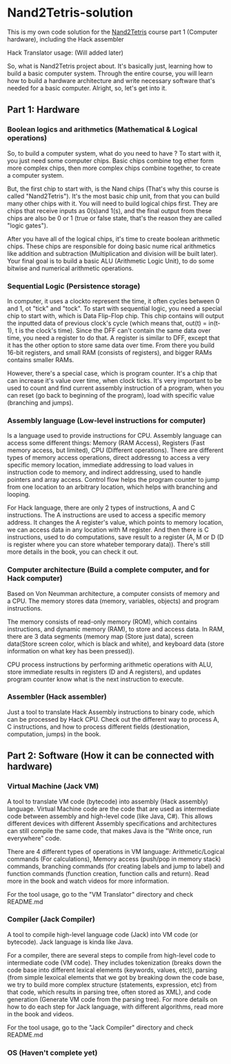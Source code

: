 # Nand2Tetris-solution
This is my own code solution for the [Nand2Tetris](https://www.nand2tetris.org/) course part 1 (Computer hardware), including the Hack assembler

Hack Translator usage: (Will added later)

So, what is Nand2Tetris project about. It's basically just, learning how to build a basic computer system. Through the entire course, you will learn how to build a hardware architecture and write necessary software that's needed for a basic computer. Alright, so, let's get into it.

## Part 1: Hardware
### Boolean logics and arithmetics (Mathematical & Logical operations)
So, to build a computer system, what do you need to have ? To start with it, you just need some computer chips. Basic chips combine tog
ether form more complex chips, then more complex chips combine together, to create a computer system.

But, the first chip to start with, is the Nand chips (That's why this course is called "Nand2Tetris"). It's the most basic chip unit, from that you can build many other chips with it. You will need to build logical chips first. They are chips that receive inputs as 0(s)and 1(s), and the final output from these chips are also be 0 or 1 (true or false state, that's the reason they are called "logic gates").

After you have all of the logical chips, it's time to create boolean arithmetic chips. These chips are responsible for doing basic nume
rical arithmetics like addition and subtraction (Multiplication and division will be built later). Your final goal is to build a basic
ALU (Arithmetic Logic Unit), to do some bitwise and numerical arithmetic operations.
### Sequential Logic (Persistence storage)
In computer, it uses a clockto represent the time, it often cycles between 0 and 1, ot "tick" and "tock". To start with sequential logic, you need a special chip to start with, which is Data Flip-Flop chip. This chip contains will output the inputted data of previous clock's cycle (which means that, out(t) = in(t-1), t is the clock's time). Since the DFF can't contain the same data over time, you need a register to do that. A register is similar to DFF, except that it has the other option to store same data over time. From there you build 16-bit registers, and small RAM (consists of registers), and bigger RAMs contains smaller RAMs.

However, there's a special case, which is program counter. It's a chip that can increase it's value over time, when clock ticks. It's very important to be used to count and find current assembly instruction of a program, when you can reset (go back to beginning of the program), load with specific value (branching and jumps).

### Assembly language (Low-level instructions for computer)
Is a language used to provide instructions for CPU. Assembly language can access some different things: Memory (RAM Access), Registers (Fast memory access, but limited), CPU (Different operations). There are different types of memory access operations, direct addressng to access a very specific memory location, immediate addressing to load values in instruction code to memory, and indirect addressing, used to handle pointers and array access. Control flow helps the program counter to jump from one location to an arbitrary location, which helps with branching and looping. 

For Hack language, there are only 2 types of instructions, A and C instructions. The A instructions are used to access a specific memory address. It changes the A register's value, which points to memory location, we can access data in any location with M register. And then there is C instructions, used to do computations, save result to a register (A, M or D (D is register where you can store whateber temporary data)). There's still more details in the book, you can check it out.

### Computer architecture (Build a complete computer, and for Hack computer)
Based on Von Neumman architecture, a computer consists of memory and a CPU. The memory stores data (memory, variables, objects) and program instructions. 

The memory consists of read-only memory (ROM), which contains instructions, and dynamic memory (RAM), to store and access data. In RAM, there are 3 data segments (memory map (Store just data), screen data(Store screen color, which is black and white), and keyboard data (store information on what key has been pressed)). 

CPU process instructions by performing arithmetic operations with ALU, store immediate results in registers (D and A registers), and updates program counter know what is the next instruction to execute.

### Assembler (Hack assembler)
Just a tool to translate Hack Assembly instructions to binary code, which can be processed by Hack CPU. Check out the different way to process A, C instructions, and how to process different fields (destionation, computation, jumps) in the book.

## Part 2: Software (How it can be connected with hardware)

### Virtual Machine (Jack VM)
A tool to translate VM code (bytecode) into assembly (Hack assembly) language. Virtual Machine code are the code that are used as intermediate code between assembly and high-level code (like Java, C#). This allows different devices with different Assembly specifications and architectures can still compile the same code, that makes Java is the "Write once, run everywhere" code. 

There are 4 different types of operations in VM language: Arithmetic/Logical commands (For calculations), Memory access (push/pop in memory stack) commands, branching commands (for creating labels and jump to label) and function commands (function creation, function calls and return). Read more in the book and watch videos for more information.

For the tool usage, go to the "VM Translator" directory and check README.md

### Compiler (Jack Compiler)
A tool to compile high-level language code (Jack) into VM code (or bytecode). Jack language is kinda like Java. 

For a compiler, there are several steps to compile from high-level code to intermediate code (VM code). They includes tokenization (breaks down the code base into different lexical elements (keywords, values, etc)), parsing (from simple lexoical elements that we got by breaking down the code base, we try to build more complex structure (statements, expression, etc) from that code, which results in parsing tree, often stored as XML), and code generation (Generate VM code from the parsing tree). For more details on how to do each step for Jack language, with different algorithms, read more in the book and videos.

For the tool usage, go to the "Jack Compiler" directory and check README.md

### OS (Haven't complete yet)
